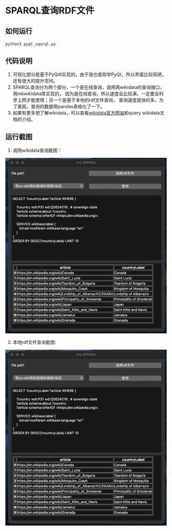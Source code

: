 # SPARQL查询RDF文件

## 如何运行
`python3 pyqt_sqarql.py`

## 代码说明
1. 可视化部分是基于PyQt6实现的，由于我也是刚学PyQt，所以界面比较简陋，还有很大的提升空间。
2. SPARQL查询分为两个部分，一个是在线查询，调用两wikidata的查询接口，用mkwikidata库实现的，
    因为是在线查询，所以速度会比较满，一定要会科学上网才能使用；另一个是基于本地的rdf文件查询，
    查询速度就快的多。为了美观，查询的数据用pandas表格化了一下。
3. 如果有更多想了解wikidata，可以查看[wikidata官方网站](https://query.wikidata.org/)和query wikidata文档的介绍。

## 运行截图
1. 调用wikidata查询截图：

![img.png](test_data/img.png)

2. 本地rdf文件查询截图:

![img.png](test_data/img_2.png)